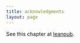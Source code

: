 ```yaml
---
title: acknowledgments
layout: page
---
```


See this chapter at [leanpub](https://leanpub.com/darkroomretreat/read#acknowledgments).
